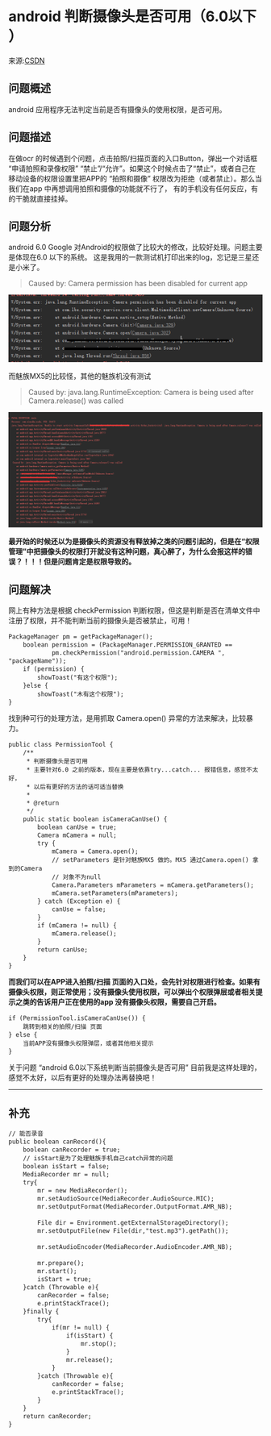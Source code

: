 # android 判断摄像头是否可用（6.0以下 ）

来源:[CSDN](http://blog.csdn.net/jm_beizi/article/details/51728495)

## 问题概述

android 应用程序无法判定当前是否有摄像头的使用权限，是否可用。

## 问题描述

在做ocr 的时候遇到个问题，点击拍照/扫描页面的入口Button，弹出一个对话框 “申请拍照和录像权限” “禁止”/“允许”。如果这个时候点击了“禁止”，或者自己在移动设备的权限设置里把APP的 “拍照和摄像” 权限改为拒绝（或者禁止）。那么当我们在app 中再想调用拍照和摄像的功能就不行了， 有的手机没有任何反应，有的干脆就直接挂掉。

## 问题分析

android 6.0  Google 对Android的权限做了比较大的修改，比较好处理。问题主要是体现在6.0 以下的系统。
这是我用的一款测试机打印出来的log，忘记是三星还是小米了。 

> Caused by: Camera permission has been disabled for current app

![](4/1.png)

而魅族MX5的比较怪，其他的魅族机没有测试 

> Caused by: java.lang.RuntimeException: Camera is being used after Camera.release() was called

![](4/2.png)

**最开始的时候还以为是摄像头的资源没有释放掉之类的问题引起的，但是在“权限管理”中把摄像头的权限打开就没有这种问题，真心醉了，为什么会报这样的错误？！！！但是问题肯定是权限导致的。**


## 问题解决

网上有种方法是根据 checkPermission 判断权限，但这是判断是否在清单文件中注册了权限，并不能判断当前的摄像头是否被禁止，可用！

```
PackageManager pm = getPackageManager();  
	boolean permission = (PackageManager.PERMISSION_GRANTED ==   
			pm.checkPermission("android.permission.CAMERA ", "packageName"));  
	if (permission) {  
		showToast("有这个权限");  
	}else {  
		showToast("木有这个权限");  
}
```

找到种可行的处理方法，是用抓取 Camera.open() 异常的方法来解决，比较暴力。

```
public class PermissionTool {
    /**
     * 判断摄像头是否可用
     * 主要针对6.0 之前的版本，现在主要是依靠try...catch... 报错信息，感觉不太好，
     * 以后有更好的方法的话可适当替换
     *
     * @return
     */
    public static boolean isCameraCanUse() {
        boolean canUse = true;
        Camera mCamera = null;
        try {
            mCamera = Camera.open();
            // setParameters 是针对魅族MX5 做的。MX5 通过Camera.open() 拿到的Camera 
            // 对象不为null
            Camera.Parameters mParameters = mCamera.getParameters();
            mCamera.setParameters(mParameters);
        } catch (Exception e) {
            canUse = false;
        }
        if (mCamera != null) {
            mCamera.release();
        }
        return canUse;
    }
}
```

**而我们可以在APP进入拍照/扫描 页面的入口处，会先针对权限进行检查。如果有摄像头权限，则正常使用；没有摄像头使用权限，可以弹出个权限弹层或者相关提示之类的告诉用户正在使用的app 没有摄像头权限，需要自己开启。**

```
if (PermissionTool.isCameraCanUse()) {
    跳转到相关的拍照/扫描 页面
} else {
    当前APP没有摄像头权限弹层，或者其他相关提示
}
```

关于问题 “android 6.0以下系统判断当前摄像头是否可用” 目前我是这样处理的，感觉不太好，以后有更好的处理办法再替换吧！



-----------

## 补充

```
// 能否录音
public boolean canRecord(){
    boolean canRecorder = true;
    // isStart是为了处理魅族手机自己catch异常的问题
    boolean isStart = false;
    MediaRecorder mr = null;
    try{
        mr = new MediaRecorder();
        mr.setAudioSource(MediaRecorder.AudioSource.MIC);
        mr.setOutputFormat(MediaRecorder.OutputFormat.AMR_NB);

        File dir = Environment.getExternalStorageDirectory();
        mr.setOutputFile(new File(dir,"test.mp3").getPath());

        mr.setAudioEncoder(MediaRecorder.AudioEncoder.AMR_NB);

        mr.prepare();
        mr.start();
        isStart = true;
    }catch (Throwable e){
        canRecorder = false;
        e.printStackTrace();
    }finally {
        try{
            if(mr != null) {
                if(isStart) {
                    mr.stop();
                }
                mr.release();
            }
        }catch (Throwable e){
            canRecorder = false;
            e.printStackTrace();
        }
    }
    return canRecorder;
}
```